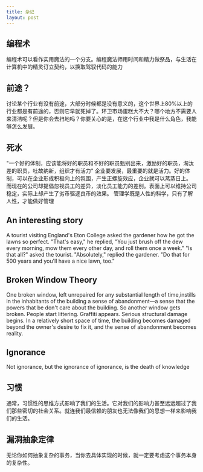 ```yaml
---
title: 杂记
layout: post
---
```


## 编程术
编程术可以看作实用魔法的一个分支。编程魔法师用时间和精力做祭品，与生活在计算机中的精灵订立契约，以换取驾驭代码的能力

## 前途？
讨论某个行业有没有前途，大部分时候都是没有意义的，这个世界上80%以上的行业都是有前途的，否则它早就死掉了。环卫市场蛋糕大不大？哪个地方不需要人来清洁呢？但是你会去扫地吗？你要关心的是，在这个行业中我是什么角色，我能够怎么发展。

## 死水
"一个好的体制，应该能将好的职员和不好的职员甄别出来，激励好的职员，淘汰差的职员，吐故纳新，组织才有活力" 企业要发展，最重要的就是活力。好的体制，可以在企业形成积极向上的氛围，产生正螺旋效应，企业就可以蒸蒸日上。 而现在的公司却提倡忽视员工的差异，淡化员工能力的差别。表面上可以维持公司稳定，实际上却产生了劣币驱逐良币的效果。 管理学既是人性的科学，只有了解人性，才能做好管理

## An interesting story
A tourist visiting England's Eton College asked the gardener how he got the lawns so perfect. "That's easy," he replied, "You just brush off the dew every morning, mow them every other day, and roll them once a week." "Is that all?" asked the tourist. "Absolutely," replied the gardener. "Do that for 500 years and you'll have a nice lawn, too."

## Broken Window Theory
One broken window, left unrepaired for any substantial length of time,instills in the inhabitants of the building a sense of abandonment—a sense that the powers that be don't care about the building. So another window gets broken. People start littering. Graffiti appears. Serious structural damage begins. In a relatively short space of time, the building becomes damaged beyond the owner's desire to fix it, and the sense of abandonment becomes reality.

## Ignorance
Not ignorance, but the ignorance of ignorance, is the death of knowledge

## 习惯
通常，习惯性的思维方式影响了我们的生活。它对我们的影响力甚至远远超过了我们那些密切的社会关系。就连我们最信赖的朋友也无法像我们的思想一样来影响我们的生活。 　　

## 漏洞抽象定律
无论你如何抽象复杂的事务，当你去具体实现的时候，就一定要考虑这个事务本身的复杂性。
